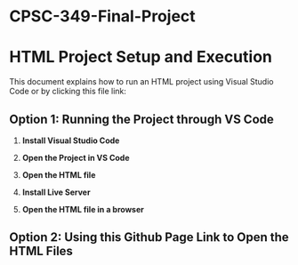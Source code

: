 # CPSC-349-Final-Project
# HTML Project Setup and Execution

This document explains how to run an HTML project using Visual Studio Code or by clicking this file link: 

## Option 1: Running the Project through VS Code

1. **Install Visual Studio Code**  

2. **Open the Project in VS Code**  

3. **Open the HTML file**  

4. **Install Live Server**  

5. **Open the HTML file in a browser**
   
## Option 2: Using this Github Page Link to Open the HTML Files


